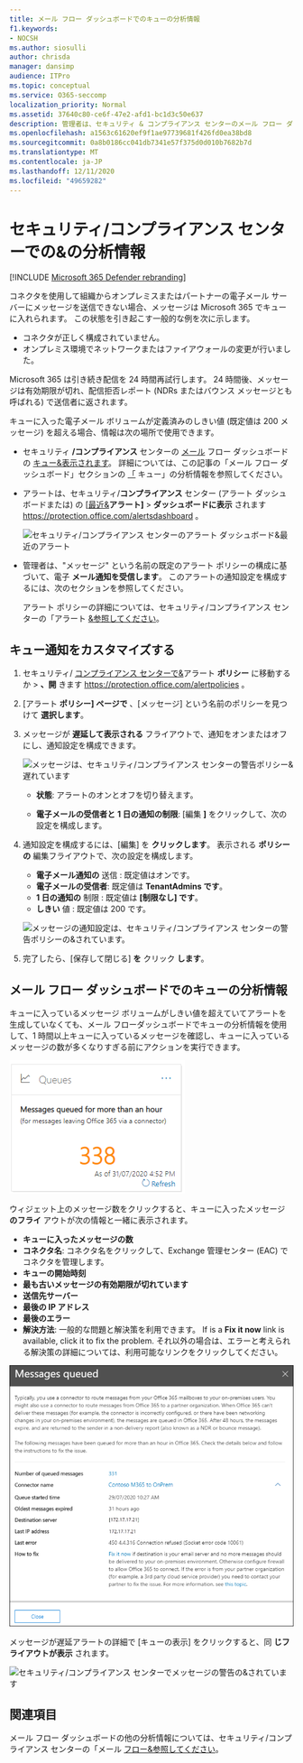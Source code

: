 ```yaml
---
title: メール フロー ダッシュボードでのキューの分析情報
f1.keywords:
- NOCSH
ms.author: siosulli
author: chrisda
manager: dansimp
audience: ITPro
ms.topic: conceptual
ms.service: O365-seccomp
localization_priority: Normal
ms.assetid: 37640c80-ce6f-47e2-afd1-bc1d3c50e637
description: 管理者は、セキュリティ & コンプライアンス センターのメール フロー ダッシュボードでキュー ウィジェットを使用して、送信コネクタを使用してオンプレミスまたはパートナー組織への失敗したメール フローを監視する方法について説明します。
ms.openlocfilehash: a1563c61620ef9f1ae97739681f426fd0ea38bd8
ms.sourcegitcommit: 0a8b0186cc041db7341e57f375d0d010b7682b7d
ms.translationtype: MT
ms.contentlocale: ja-JP
ms.lasthandoff: 12/11/2020
ms.locfileid: "49659282"
---
```

# <a name="queues-insight-in-the-security--compliance-center"></a>セキュリティ/コンプライアンス センターでの&の分析情報

[!INCLUDE [Microsoft 365 Defender rebranding](../includes/microsoft-defender-for-office.md)]


コネクタを使用して組織からオンプレミスまたはパートナーの電子メール サーバーにメッセージを送信できない場合、メッセージは Microsoft 365 でキューに入れられます。 この状態を引き起こす一般的な例を次に示します。

- コネクタが正しく構成されていません。
- オンプレミス環境でネットワークまたはファイアウォールの変更が行いました。

Microsoft 365 は引き続き配信を 24 時間再試行します。 24 時間後、メッセージは有効期限が切れ、配信拒否レポート (NDRs またはバウンス メッセージとも呼ばれる) で送信者に返されます。

キューに入った電子メール ボリュームが定義済みのしきい値 (既定値は 200 メッセージ) を超える場合、情報は次の場所で使用できます。

- セキュリティ **/コンプライアンス** センターの [メール](mail-flow-insights-v2.md) フロー ダッシュボードの [キュー&表示されます](https://protection.office.com)。 詳細については、この記事の「メール フロー ダッシュボード」セクションの [「](#queues-insight-in-the-mail-flow-dashboard) キュー」の分析情報を参照してください。

- アラートは、セキュリティ/**コンプライアンス** センター (アラート ダッシュボードまたは) の [[最近&](https://protection.office.com)**アラート]** \> **ダッシュボードに表示** されます <https://protection.office.com/alertsdashboard> 。

  ![セキュリティ/コンプライアンス センターのアラート ダッシュボード&最近のアラート](../../media/mfi-queued-messages-alert.png)

- 管理者は、"メッセージ" という名前の既定のアラート ポリシーの構成に基づいて、電子 **メール通知を受信します**。 このアラートの通知設定を構成するには、次のセクションを参照してください。

  アラート ポリシーの詳細については、セキュリティ/コンプライアンス センターの「アラート [&参照してください](../../compliance/alert-policies.md)。

## <a name="customize-queue-alerts"></a>キュー通知をカスタマイズする

1. セキュリティ/ [コンプライアンス センターで&](https://protection.office.com)アラート **ポリシー** に移動するか \> **、開** きます <https://protection.office.com/alertpolicies> 。

2. [アラート **ポリシー] ページで** 、[メッセージ] という名前のポリシーを見つけて **選択します**。

3. メッセージが **遅延して表示される** フライアウトで、通知をオンまたはオフにし、通知設定を構成できます。

   ![メッセージは、セキュリティ/コンプライアンス センターの警告ポリシー&遅れています](../../media/mfi-queued-messages-alert-policy.png)

   - **状態**: アラートのオンとオフを切り替えます。

   - **電子メールの受信者と** **1 日の通知の制限**: [編集 **]** をクリックして、次の設定を構成します。

4. 通知設定を構成するには、[編集] を **クリックします**。 表示される **ポリシーの** 編集フライアウトで、次の設定を構成します。

   - **電子メール通知の** 送信 : 既定値はオンです。
   - **電子メールの受信者**: 既定値は **TenantAdmins です**。
   - **1 日の通知の** 制限 : 既定値は **[制限なし] です**。
   - **しきい** 値 : 既定値は 200 です。

   ![メッセージの通知設定は、セキュリティ/コンプライアンス センターの警告ポリシーの&されています。](../../media/mfi-queued-messages-alert-policy-notification-settings.png)

5. 完了したら、[保存して閉じる] **を** クリック **します**。

## <a name="queues-insight-in-the-mail-flow-dashboard"></a>メール フロー ダッシュボードでのキューの分析情報

キューに入っているメッセージ ボリュームがしきい値を超えていてアラートを生成していなくても、メール フローダッシュボードでキューの分析[](mail-flow-insights-v2.md)情報を使用して、1 時間以上キューに入っているメッセージを確認し、キューに入っているメッセージの数が多くなりすぎる前にアクションを実行できます。

![セキュリティ/コンプライアンス センターのメール フロー ダッシュボード&ウィジェット](../../media/mfi-queues-widget.png)

ウィジェット上のメッセージ数をクリックすると、キューに入ったメッセージ **のフライ** アウトが次の情報と一緒に表示されます。

- **キューに入ったメッセージの数**
- **コネクタ名**: コネクタ名をクリックして、Exchange 管理センター (EAC) でコネクタを管理します。
- **キューの開始時刻**
- **最も古いメッセージの有効期限が切れています**
- **送信先サーバー**
- **最後の IP アドレス**
- **最後のエラー**
- **解決方法**: 一般的な問題と解決策を利用できます。 If is a **Fix it now** link is available, click it to fix the problem. それ以外の場合は、エラーと考えられる解決策の詳細については、利用可能なリンクをクリックしてください。

![メール フロー ダッシュボードでキューの分析情報をクリックした後の詳細](../../media/mfi-queues-details.png)

メッセージが遅延アラートの詳細で [キューの表示] をクリックすると、同 **じフライアウトが表示** されます。

![セキュリティ/コンプライアンス センターでメッセージの警告の&されています](../../media/mfi-queued-messages-alert-details.png)

## <a name="see-also"></a>関連項目

メール フロー ダッシュボードの他の分析情報については、セキュリティ/コンプライアンス センターの「メール [フロー&参照してください](mail-flow-insights-v2.md)。
